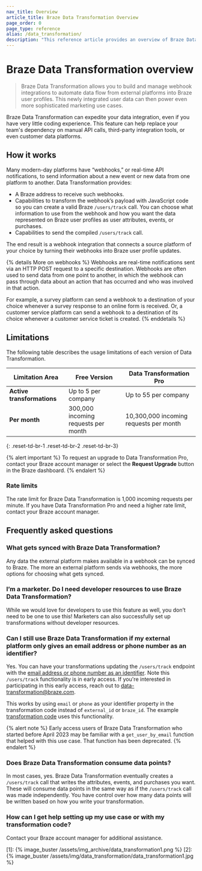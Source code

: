 ```yaml
---
nav_title: Overview
article_title: Braze Data Transformation Overview
page_order: 0
page_type: reference
alias: /data_transformation/
description: "This reference article provides an overview of Braze Data Transformation, frequently asked questions, and product limitations."
---
```


# Braze Data Transformation overview

> Braze Data Transformation allows you to build and manage webhook integrations to automate data flow from external platforms into Braze user profiles. This newly integrated user data can then power even more sophisticated marketing use cases.

Braze Data Transformation can expedite your data integration, even if you have very little coding experience. This feature can help replace your team's dependency on manual API calls, third-party integration tools, or even customer data platforms.

## How it works

Many modern-day platforms have “webhooks,” or real-time API notifications, to send information about a new event or new data from one platform to another. Data Transformation provides:

- A Braze address to receive such webhooks.
- Capabilities to transform the webhook’s payload with JavaScript code so you can create a valid Braze `/users/track` call. You can choose what information to use from the webhook and how you want the data represented on Braze user profiles as user attributes, events, or purchases.
- Capabilities to send the compiled `/users/track` call.

The end result is a webhook integration that connects a source platform of your choice by turning their webhooks into Braze user profile updates.

{% details More on webhooks %}
Webhooks are real-time notifications sent via an HTTP POST request to a specific destination. Webhooks are often used to send data from one point to another, in which the webhook can pass through data about an action that has occurred and who was involved in that action.

For example, a survey platform can send a webhook to a destination of your choice whenever a survey response to an online form is received. Or, a customer service platform can send a webhook to a destination of its choice whenever a customer service ticket is created.
{% enddetails %}

## Limitations

The following table describes the usage limitations of each version of Data Transformation.

| Limitation Area | Free Version | Data Transformation Pro |
|----|----|----|
| **Active transformations** | Up to 5 per company | Up to 55 per company |
| **Per month** | 300,000 incoming requests per month | 10,300,000 incoming requests per month |
{: .reset-td-br-1 .reset-td-br-2 .reset-td-br-3}

{% alert important %}
To request an upgrade to Data Transformation Pro, contact your Braze account manager or select the **Request Upgrade** button in the Braze dashboard.
{% endalert %}

### Rate limits

The rate limit for Braze Data Transformation is 1,000 incoming requests per minute. If you have Data Transformation Pro and need a higher rate limit, contact your Braze account manager.

## Frequently asked questions

### What gets synced with Braze Data Transformation?

Any data the external platform makes available in a webhook can be synced to Braze. The more an external platform sends via webhooks, the more options for choosing what gets synced.

### I’m a marketer. Do I need developer resources to use Braze Data Transformation?

While we would love for developers to use this feature as well, you don’t need to be one to use this! Marketers can also successfully set up transformations without developer resources.

### Can I still use Braze Data Transformation if my external platform only gives an email address or phone number as an identifier?

Yes. You can have your transformations updating the `/users/track` endpoint with the [email address or phone number as an identifier]({{site.baseurl}}/api/endpoints/user_data/post_user_track/#example-request-for-updating-a-user-profile-by-email-address). Note this `/users/track` functionality is in early access. If you're interested in participating in this early access, reach out to [data-transformation@braze.com](mailto:data-transformation@braze.com).

This works by using `email` or `phone` as your identifier property in the transformation code instead of `external_id` or `braze_id`. The example [transformation code]({{site.baseurl}}/user_guide/data_and_analytics/data_transformation/overview/#example-transformation-code) uses this functionality.

{% alert note %}
Early access users of Braze Data Transformation who started before April 2023 may be familiar with a `get_user_by_email` function that helped with this use case. That function has been deprecated.
{% endalert %}

### Does Braze Data Transformation consume data points?

In most cases, yes. Braze Data Transformation eventually creates a `/users/track` call that writes the attributes, events, and purchases you want. These will consume data points in the same way as if the `/users/track` call was made independently. You have control over how many data points will be written based on how you write your transformation.

### How can I get help setting up my use case or with my transformation code?

Contact your Braze account manager for additional assistance.


[1]: {% image_buster /assets/img_archive/data_transformation1.png %}
[2]: {% image_buster /assets/img/data_transformation/data_transformation1.jpg %}
